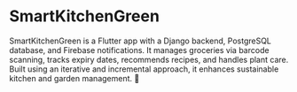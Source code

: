 # SmartKitchenGreen
SmartKitchenGreen is a Flutter app with a Django backend, PostgreSQL database, and Firebase notifications. It manages groceries via barcode scanning, tracks expiry dates, recommends recipes, and handles plant care. Built using an iterative and incremental approach, it enhances sustainable kitchen and garden management. 🚀
